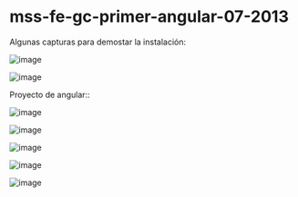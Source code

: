 # mss-fe-gc-primer-angular-07-2013

Algunas capturas para demostar la instalación:

![image](https://github.com/Santbrau/mss-fe-gc-primer-angular-07-2013/assets/135845147/88b89fe1-6f9b-46c0-a9f0-daa03cd9f03f)

![image](https://github.com/Santbrau/mss-fe-gc-primer-angular-07-2013/assets/135845147/113f8f70-67f9-409d-a20a-b43f1f4a41d6)


Proyecto de angular::

![image](https://github.com/Santbrau/mss-fe-gc-primer-angular-07-2013/assets/135845147/8614c794-c31f-40a1-8b77-9bd592fa08bd)

![image](https://github.com/Santbrau/mss-fe-gc-primer-angular-07-2013/assets/135845147/c72f02dc-f0c6-44c0-9278-7d6031d587c0)

![image](https://github.com/Santbrau/mss-fe-gc-primer-angular-07-2013/assets/135845147/c85d0d5e-9738-444f-af78-f5108c0fd5b4)

![image](https://github.com/Santbrau/mss-fe-gc-primer-angular-07-2013/assets/135845147/a2fea46a-52ae-4305-92c4-0902fc675b7a)

![image](https://github.com/Santbrau/mss-fe-gc-primer-angular-07-2013/assets/135845147/affee46c-0e79-44f4-b4e4-50e516ed26e4)
